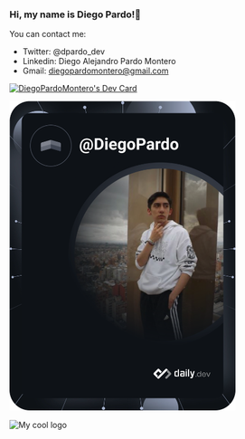 ### Hi, my name is Diego Pardo!🐥
You can contact me:
- Twitter: @dpardo_dev
- Linkedin: Diego Alejandro Pardo Montero 
- Gmail: diegopardomontero@gmail.com

<a href="https://app.daily.dev/DiegoPardo"><img src="https://api.daily.dev/devcards/3c9cbf33301546f2900a76f6e79101c8.png?r=on1" width="400" alt="DiegoPardoMontero's Dev Card"/></a>

<a href="https://app.daily.dev/DailyDevTips"><img src="https://github.com/DiegoPardoMontero/DiegoPardoMontero/blob/master/devcard.svg" width="400" alt="Diego Pardo Dev Card"/></a>

<img src="https://i.imgur.com/wLhNQ9j.png" alt="My cool logo"/>

<!--
**DiegoPardoMontero/DiegoPardoMontero** is a ✨ _special_ ✨ repository because its `README.md` (this file) appears on your GitHub profile.

Here are some ideas to get you started:

- 🔭 I’m currently working on ...
- 🌱 I’m currently learning ...
- 👯 I’m looking to collaborate on ...
- 🤔 I’m looking for help with ...
- 💬 Ask me about ...
- 📫 How to reach me: ...
- 😄 Pronouns: ...
- ⚡ Fun fact: ...
-->

